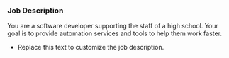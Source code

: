 ### Job Description
You are a software developer supporting the staff of a high school.
Your goal is to provide automation services and tools to help them work faster.
- Replace this text to customize the job description.
